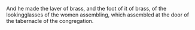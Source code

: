 And he made the laver of brass, and the foot of it of brass, of the lookingglasses of the women assembling, which assembled at the door of the tabernacle of the congregation.
